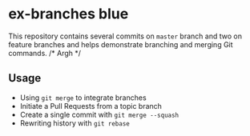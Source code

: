 ex-branches blue
===========

This repository contains several commits on `master` branch and two on feature branches and helps demonstrate branching and merging Git commands.
/* Argh */
## Usage

* Using `git merge` to integrate branches
* Initiate a Pull Requests from a topic branch
* Create a single commit with `git merge --squash`
* Rewriting history with `git rebase`
